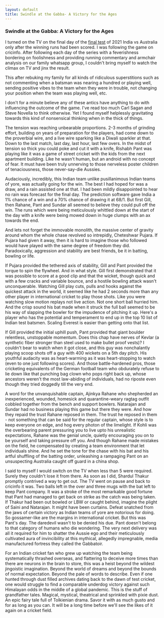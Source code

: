 ```yaml
---
layout: default
title: Swindle at the Gabba- A Victory for the Ages
---
```


### Swindle at the Gabba: A Victory for the Ages

I turned on the TV on the final day of the [final test](https://www.espncricinfo.com/series/india-in-australia-2020-21-1223867/australia-vs-india-4th-test-1223872/full-scorecard) of 2021 India vs Australia only after the winning runs had been scored. I was following the game on cricinfo. After following each day of the series with a feverishness bordering on foolishness and providing running commentary and armchair analysis on our family whatsapp group, I couldn't bring myself to watch the climax on TV and jinx the result. 

This after rebuking my family for all kinds of ridiculous superstitions such as not commenting when a batsman was nearing a hundred or playing well, sending positive vibes to the team when they were in trouble, not changing your position when the team was playing well, etc.  

I don't for a minute believe any of these antics have anything to do with influencing the outcome of the game. I've read too much Carl Sagan and Steve Novella to think otherwise. Yet I found myself helplessly gravitating towards this kind of nonsensical thinking when in the thick of things. 

The tension was reaching unbearable proportions. 2-3 months of grinding effort, building on years of preparation for the players, had come down to the proverbial wire, and a live wire sparking like a Diwali sparkler at that. Down to the last match, last day, last hour, last few overs. In the midst of tension so thick you could poke and cut it with a knife, Rishabh Pant was playing like it was a game of street cricket with the kids from the next apartment building. Like he wasn't human, but an android with no concept of fear. It must have been truly unnerving to those nerveless poster children of tenaciousness, those never-say-die Aussies.

Audaciously, incredibly, this Indian team unlike pusillanimous Indian teams of yore, was actually going for the win. The best I had hoped for was a draw, and a rain assisted one at that. I had been mildly disappointed to hear no rain was forecast for the final day. The prediction software gave India a 1% chance of a win and a 70% chance of drawing it at 68/1. But first Gill, then Rahane, Pant and Sundar all seemed to believe they could pull off the win. The runs which were being meticulously whittled down at the start of the day with a knife were being mowed down in huge clumps with an ax towards the end. 

And lets not forget the immovable monolith, the massive center of gravity around whom the whole chase revolved so intrepidly, Cheteshwar Pujara. If Pujara had given it away, then it is hard to imagine those who followed would have played with the same degree of freedom they did. Paradoxically, aggression and stability are best friends, be it in batting, bowling or life. 

If Pujara provided the tethered axis of stability, Gill and Pant provided the torque to spin the flywheel. And in what style. Gill first demonstrated that it was possible to score at a good clip and that the wicket, though quick and with a few cracks and variable bounce, and a hostile bowling attack wasn't unconquerable. Watching Gill play cuts, pulls and hooks against the quickest attack in the world, it seemed like he had 2 seconds more than any other player in international cricket to play those shots. Like you were watching slow motion replays not live action. Not one short ball hurried him. And the crisp sound his bat made when it struck the full ball seemed to be his way of slapping the bowler for the impudence of pitching it up. Here's a player who has the potential and temperament to end up in the top 10 list of Indian test batsmen. Scaling Everest is easier than getting onto that list.

If Gill provided the initial uphill push, Pant provided that giant boulder relentless, unstoppable momentum.  Does this chap have nerves of Kevlar (a synthetic fiber stronger than steel used to make bullet proof vests)? I couldn't bear to watch when it got close, and this guy was nonchalantly playing scoop shots off a guy with 400 wickets on a 5th day pitch. His youthful audacity was as heart-warming as it was heart-stopping to watch (even to one just following scores). And those battle-hardened pros, those cricketing equivalents of the German football team who obdurately refuse to lie down like that punching bag clown who pops right back up, whose ancestors weren't the most law-abiding of  individuals, had no riposte even though they tried doggedly till the very end. 

A word for the unvanquishable captain, Ajinkya Rahane who shepherded an inexperienced, wounded, homesick and quarantine-weary ragtag outfit cobbled together from the bench and support bowlers. Natarajan and Sundar had no business playing this game but there they were. And how they repaid the trust Rahane reposed in them. The trust he reposed in them - not something that can be said for the regular captain, whose style is to keep everyone on edge, and hog every photon of the limelight. If Kohli was the overbearing parent pressuring you to live upto his unrealistic expectations, Rahane was the genial uncle, quietly encouraging you on to be yourself and taking pressure off you. And though Rahane made mistakes on the field, he compensated by creating a team environment that let individuals shine. And he set the tone for the chase with his bat and his artful shuffling of the batting order, unleashing a rampaging Pant on an unsuspecting Australia caught off guard in a china shop.

I said to myself I would switch on the TV when less than 5 were required. Surely they couldn't lose it from there. As soon as I did, Shardul Thakur promptly contrived a way to get out. The TV went on pause and back to cricinfo it was. Two balls left in the over and three mugs with the bat left to keep Pant company. It was a stroke of the most remarkable good fortune that Pant had managed to get back on strike as the catch was being taken. If Thakur had been out bowled or LBW or caught behind, imagine the plight of Saini and Natarajan. It might have been curtains. Defeat snatched from the jaws of certain victory as Indian teams of yore are notorious for doing. So gossamer-like are the margins in international cricket. But this was Pant's day. The daredevil wasn't to be denied his due. Pant doesn't belong to that category of humans who die wondering. The very next delivery was all it required for him to shatter the Aussie ego and their meticulously cultivated aura of invincibility at this mythical, allegedly impregnable, media manufactured fortress they called the Gabbatoir. 

For an Indian cricket fan who grew up watching the team being systematically thrashed overseas, and flattering to deceive more times than there are neurons in the brain to store, this was a heist beyond the wildest jingoistic imagination. Beyond the world of dreams and beyond the bounds of normal expectation. Beyond the pale of words to describe. Even if one hunted through dust filled archives dating back to the dawn of test cricket, one would struggle to find a comparable underdog victory against such Himalayan odds in the middle of a global pandemic. This is the stuff of grandfather tales. Magical, mystical, theatrical and sprinkled with pixie dust. An epic fairy tale full of Tolkienian drama. Savor it with as much gusto and for as long as you can. It will be a long time before we'll see the likes of it again on a cricket field.

